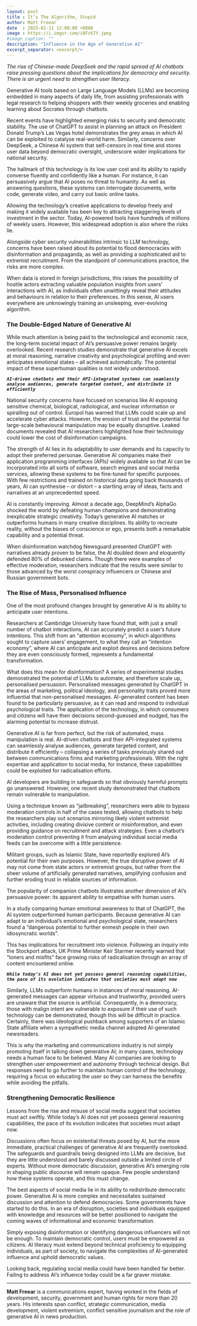 ```yaml
---
layout: post
title : It’s The Algorithm, Stupid
author: Matt Freear
date  : 2025-02-11 12:00:00 +0800
image : https://i.imgur.com/i8Fc67Y.jpeg
#image_caption: ""
description: "Influence in the Age of Generative AI"
excerpt_separator: <excerpt/>
---
```


_The rise of Chinese-made DeepSeek and the rapid spread of AI chatbots raise pressing questions about the implications for democracy and security. There is an urgent need to strengthen user literacy._

<excerpt/>

Generative AI tools based on Large Language Models (LLMs) are becoming embedded in many aspects of daily life, from assisting professionals with legal research to helping shoppers with their weekly groceries and enabling learning about Socrates through chatbots.

Recent events have highlighted emerging risks to security and democratic stability. The use of ChatGPT to assist in planning an attack on President Donald Trump’s Las Vegas hotel demonstrates the grey areas in which AI can be exploited to catalyse real-world harm. Similarly, concerns over DeepSeek, a Chinese AI system that self-censors in real time and stores user data beyond democratic oversight, underscore wider implications for national security.

The hallmark of this technology is its low user cost and its ability to rapidly converse fluently and confidently like a human. For instance, it can persuasively argue that AI poses no threat to humanity. As well as answering questions, these systems can interrogate documents, write code, generate video, and carry out basic online tasks.

Allowing the technology’s creative applications to develop freely and making it widely available has been key to attracting staggering levels of investment in the sector. Today, AI-powered tools have hundreds of millions of weekly users. However, this widespread adoption is also where the risks lie.

Alongside cyber security vulnerabilities intrinsic to LLM technology, concerns have been raised about its potential to flood democracies with disinformation and propaganda, as well as providing a sophisticated aid to extremist recruitment. From the standpoint of communications practice, the risks are more complex.

When data is stored in foreign jurisdictions, this raises the possibility of hostile actors extracting valuable population insights from users’ interactions with AI, as individuals often unwittingly reveal their attitudes and behaviours in relation to their preferences. In this sense, AI users everywhere are unknowingly training an unsleeping, ever-evolving algorithm.


### The Double-Edged Nature of Generative AI

While much attention is being paid to the technological and economic race, the long-term societal impact of AI’s persuasive power remains largely overlooked. Recent research studies demonstrate that generative AI excels at moral reasoning, narrative creativity and psychological profiling and even anticipates emotional states – all achieved automatically. The potential impact of these superhuman qualities is not widely understood.

___`AI-driven chatbots and their API-integrated systems can seamlessly analyse audiences, generate targeted content, and distribute it efficiently`___

National security concerns have focused on scenarios like AI exposing sensitive chemical, biological, radiological, and nuclear information or spiralling out of control. Europol has warned that LLMs could scale up and accelerate cyber attacks. However, the erosion of trust and the potential for large-scale behavioural manipulation may be equally disruptive. Leaked documents revealed that AI researchers highlighted how their technology could lower the cost of disinformation campaigns.

The strength of AI lies in its adaptability to user demands and its capacity to adopt their preferred personae. Generative AI companies make their application programming interfaces (APIs) widely available so that AI can be incorporated into all sorts of software, search engines and social media services, allowing these systems to be fine-tuned for specific purposes. With few restrictions and trained on historical data going back thousands of years, AI can synthesise – or distort – a startling array of ideas, facts and narratives at an unprecedented speed.

AI is constantly improving. Almost a decade ago, DeepMind’s AlphaGo shocked the world by defeating human champions and demonstrating inexplicable strategic creativity. Today’s generative AI matches or outperforms humans in many creative disciplines. Its ability to recreate reality, without the biases of conscience or ego, presents both a remarkable capability and a potential threat.

When disinformation watchdog Newsguard presented ChatGPT with narratives already proven to be false, the AI doubled down and eloquently defended 80% of debunked claims. Though there were examples of effective moderation, researchers indicate that the results were similar to those advanced by the worst conspiracy influencers or Chinese and Russian government bots.


### The Rise of Mass, Personalised Influence

One of the most profound changes brought by generative AI is its ability to anticipate user intentions.

Researchers at Cambridge University have found that, with just a small number of chatbot interactions, AI can accurately predict a user’s future intentions. This shift from an “attention economy”, in which algorithms sought to capture users’ engagement, to what they call an “intention economy”, where AI can anticipate and exploit desires and decisions before they are even consciously formed, represents a fundamental transformation.

What does this mean for disinformation? A series of experimental studies demonstrated the potential of LLMs to automate, and therefore scale up, personalised persuasion. Personalised messages generated by ChatGPT in the areas of marketing, political ideology, and personality traits proved more influential that non-personalised messages. AI-generated content has been found to be particularly persuasive, as it can read and respond to individual psychological traits. The application of the technology, in which consumers and citizens will have their decisions second-guessed and nudged, has the alarming potential to increase distrust.

Generative AI is far from perfect, but the risk of automated, mass manipulation is real. AI-driven chatbots and their API-integrated systems can seamlessly analyse audiences, generate targeted content, and distribute it efficiently – collapsing a series of tasks previously shared out between communications firms and marketing professionals. With the right expertise and application to social media, for instance, these capabilities could be exploited for radicalisation efforts.

AI developers are building in safeguards so that obviously harmful prompts go unanswered. However, one recent study demonstrated that chatbots remain vulnerable to manipulation.

Using a technique known as “jailbreaking”, researchers were able to bypass moderation controls in half of the cases tested, allowing chatbots to help the researchers play out scenarios mirroring likely violent extremist activities, including creating divisive content or misinformation, and even providing guidance on recruitment and attack strategies. Even a chatbot’s moderation control preventing it from analysing individual social media feeds can be overcome with a little persistence.

Militant groups, such as Islamic State, have reportedly explored AI’s potential for their own purposes. However, the true disruptive power of AI may not come from state actors or extremist groups, but rather from the sheer volume of artificially generated narratives, amplifying confusion and further eroding trust in reliable sources of information.

The popularity of companion chatbots illustrates another dimension of AI’s persuasive power: its apparent ability to empathise with human users.

In a study comparing human emotional awareness to that of ChatGPT, the AI system outperformed human participants. Because generative AI can adapt to an individual’s emotional and psychological state, researchers found a “dangerous potential to further enmesh people in their own idiosyncratic worlds”.

This has implications for recruitment into violence. Following an inquiry into the Stockport attack, UK Prime Minister Keir Starmer recently warned that “loners and misfits” face growing risks of radicalisation through an array of content encountered online.

___`While today’s AI does not yet possess general reasoning capabilities, the pace of its evolution indicates that societies must adapt now`___

Similarly, LLMs outperform humans in instances of moral reasoning. AI-generated messages can appear virtuous and trustworthy, provided users are unaware that the source is artificial. Consequently, in a democracy, those with malign intent are vulnerable to exposure if their use of such technology can be demonstrated, though this will be difficult in practice. Certainly, there was ideological pushback among supporters of an Islamic State affiliate when a sympathetic media channel adopted AI-generated newsreaders.

This is why the marketing and communications industry is not simply promoting itself in talking down generative AI; in many cases, technology needs a human face to be believed. Many AI companies are looking to strengthen user empowerment and autonomy through technical design. But responses need to go further to maintain human control of the technology, requiring a focus on educating the user so they can harness the benefits while avoiding the pitfalls.


### Strengthening Democratic Resilience

Lessons from the rise and misuse of social media suggest that societies must act swiftly. While today’s AI does not yet possess general reasoning capabilities, the pace of its evolution indicates that societies must adapt now.

Discussions often focus on existential threats posed by AI, but the more immediate, practical challenges of generative AI are frequently overlooked. The safeguards and guardrails being designed into LLMs are decisive, but they are little understood and barely discussed outside a limited circle of experts. Without more democratic discussion, generative AI’s emerging role in shaping public discourse will remain opaque. Few people understand how these systems operate, and this must change.

The best aspects of social media lie in its ability to redistribute democratic power. Generative AI is more complex and necessitates sustained discussion and attention to defend democracies. Some governments have started to do this. In an era of disruption, societies and individuals equipped with knowledge and resources will be better positioned to navigate the coming waves of informational and economic transformation.

Simply exposing disinformation or identifying dangerous influencers will not be enough. To maintain democratic control, users must be empowered as citizens. AI literacy must extend beyond technical proficiency to equipping individuals, as part of society, to navigate the complexities of AI-generated influence and uphold democratic values.

Looking back, regulating social media could have been handled far better. Failing to address AI’s influence today could be a far graver mistake.

---

__Matt Freear__ is a communications expert, having worked in the fields of development, security, government and human rights for more than 20 years. His interests span conflict, strategic communication, media development, violent extremism, conflict sensitive journalism and the role of generative AI in news production.
